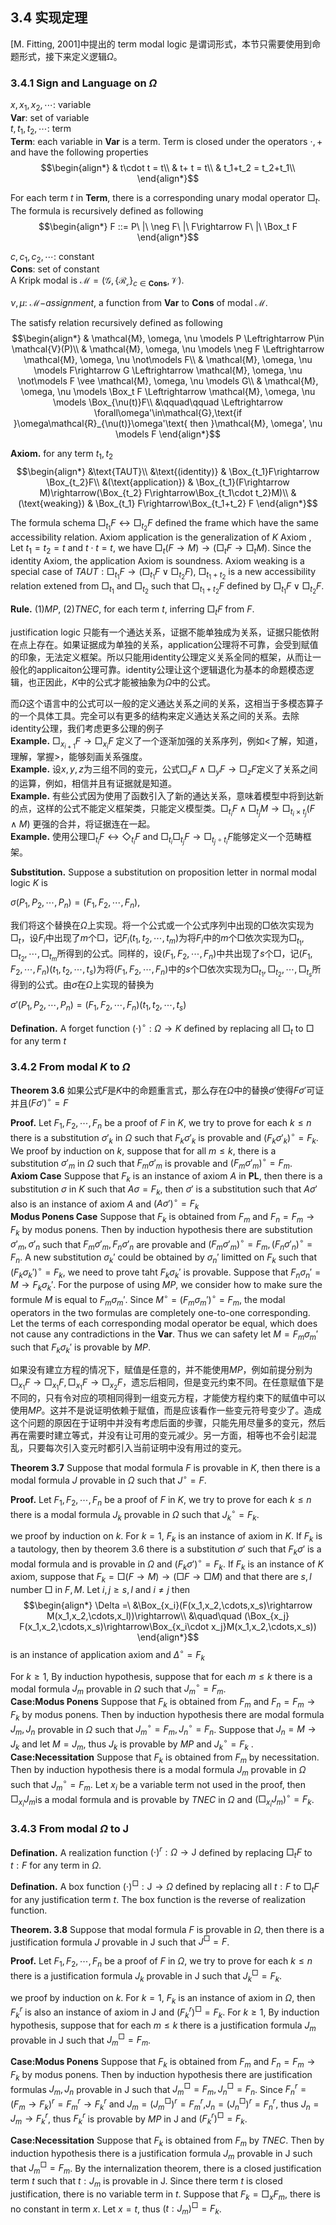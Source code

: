 

## 3.4 实现定理
[M. Fitting, 2001]中提出的 term modal logic 是谓词形式，本节只需要使用到命题形式，接下来定义逻辑$\Omega$。

<!-- 从信息量上来看，可证性证明的复杂度的确比证明的复杂度要低，实现具体证明中复杂度的提升主要来自内化定理。 -->

<!-- 这个猜测的范围是哪里 -->

### 3.4.1 Sign and Language on $\Omega$
$x,x_1,x_2,\cdots$: variable<br>
$\mathbf{Var}$: set of variable<br>
$t,t_1,t_2,\cdots$: term<br>
$\mathbf{Term}$: each variable in $\mathbf{Var}$ is a term. Term is closed under the operators $\cdot,+$ and have the following properties
$$\begin{align*}
    & t\cdot t = t\\
    & t+ t = t\\
    & t_1+t_2 = t_2+t_1\\
\end{align*}$$

For each term $t$ in $\mathbf{Term}$, there is a corresponding unary modal operator $\Box_t$. The formula is recursively defined as following
$$\begin{align*}
    F ::= P\ |\ \neg F\ |\ F\rightarrow F\ |\ \Box_t F
\end{align*}$$

$c,c_1,c_2,\cdots$: constant<br>
$\mathbf{Cons}$: set of constant<br>
A Kripk modal is $\mathcal{M} = (\mathcal{G}, \{\mathcal{R_c}\}_{c\in \mathbf{Cons}}, \mathcal{V})$.

$\nu,\mu$: $\mathcal{M-}assignment$, a function from $\mathbf{Var}$ to $\mathbf{Cons}$ of modal $\mathcal{M}$. 

The satisfy relation recursively defined as following
$$\begin{align*}
    & \mathcal{M}, \omega, \nu \models P \Leftrightarrow P\in \mathcal{V}(P)\\
    & \mathcal{M}, \omega, \nu \models \neg F \Leftrightarrow \mathcal{M}, \omega, \nu \not\models F\\
    & \mathcal{M}, \omega, \nu \models F\rightarrow G \Leftrightarrow \mathcal{M}, \omega, \nu \not\models F \vee \mathcal{M}, \omega, \nu \models G\\
    & \mathcal{M}, \omega, \nu \models \Box_t F \Leftrightarrow \mathcal{M}, \omega, \nu \models \Box_{\nu(t)}F\\
    &\qquad\qquad \Leftrightarrow \forall\omega'\in\mathcal{G},\text{if }\omega\mathcal{R}_{\nu(t)}\omega'\text{ then }\mathcal{M}, \omega', \nu \models F
\end{align*}$$

**Axiom.** for any term $t_1,t_2$
$$\begin{align*}
    &\text{TAUT}\\
    &\text{(identity)} & \Box_{t_1}F\rightarrow \Box_{t_2}F\\
    &(\text{application}) & \Box_{t_1}(F\rightarrow M)\rightarrow(\Box_{t_2} F\rightarrow\Box_{t_1\cdot t_2}M)\\
    &(\text{weaking}) & \Box_{t_1} F\rightarrow\Box_{t_1+t_2} F
\end{align*}$$

The formula schema $\Box_{t_1}F\leftrightarrow\Box_{t_2}F$ defined the frame which have the same accessibility relation. Axiom $\text{application}$ is the generalization of $K$ Axiom , Let $t_1=t_2=t$ and $t\cdot t = t$, we have $\Box_t(F\rightarrow M)\rightarrow(\Box_t F\rightarrow\Box_t M)$. Since the $\text{identity}$ Axiom, the $\text{application}$ Axiom is soundness. Axiom $\text{weaking}$ is a special case of $TAUT: \Box_{t_1}F\rightarrow(\Box_{t_1}F\lor\Box_{t_2}F)$, $\Box_{t_1+t_2}$ is a new accessibility relation extened from $\Box_{t_1}$ and $\Box_{t_2}$ such that $\Box_{t_1+t_2}F$ defined by $\Box_{t_1}F\lor\Box_{t_2}F$.

**Rule.** $(1)MP$, $(2)TNEC$, for each term $t$, inferring $\Box_t F$ from $F$.

<!-- 公理系统定义了可以MP合并，可以吸取扩展的正规框架类 -->

justification logic 只能有一个通达关系，证据不能单独成为关系，证据只能依附在点上存在。如果证据成为单独的关系，$\text{application}$公理将不可靠，会受到赋值的印象，无法定义框架。所以只能用$\text{identity}$公理定义关系全同的框架，从而让一般化的$\text{applicaiton}$公理可靠。$\text{identity}$公理让这个逻辑退化为基本的命题模态逻辑，也正因此，$K$中的公式才能被抽象为$\Omega$中的公式。

而$\Omega$这个语言中的公式可以一般的定义通达关系之间的关系，这相当于多模态算子的一个具体工具。完全可以有更多的结构来定义通达关系之间的关系。去除$\text{identity}$公理，我们考虑更多公理的例子<br>
**Example.** $\Box_{x_{i+1}}F\rightarrow\Box_{x_i}F$ 定义了一个逐渐加强的关系序列，例如<了解，知道，理解，掌握>，能够刻画关系强度。<br>
**Example.** 设$x,y,z$为三组不同的变元，公式$\Box_xF\land\Box_yF\rightarrow\Box_zF$定义了关系之间的运算，例如，相信并且有证据就是知道。<br>
**Example.** 有些公式因为使用了函数引入了新的通达关系，意味着模型中将到达新的点，这样的公式不能定义框架类，只能定义模型类。$\Box_{t_i}F\land\Box_{t_j}M\rightarrow\Box_{t_i\times t_j}(F\land M)$ 更强的合并，将证据连在一起。<br>
**Example.** 使用公理$\Box_{t_i}F\leftrightarrow\Diamond_{t_i}F$ and $\Box_{t_i}\Box_{t_j}F\rightarrow\Box_{t_j\circ t_i}F$能够定义一个范畴框架。

**Substitution.** Suppose a substitution on proposition letter in normal modal logic $K$ is 

$\sigma(P_1,P_2,\cdots,P_n) = (F_1,F_2,\cdots,F_n)$,

我们将这个替换在$\Omega$上实现。将一个公式或一个公式序列中出现的$\Box$依次实现为$\Box_t$，设$F_i$中出现了$m$个$\Box$，记$F_i(t_1,t_2,\cdots,t_m)$为将$F_i$中的$m$个$\Box$依次实现为$\Box_{t_1},\Box_{t_2},\cdots,\Box_{t_m}$所得到的公式。同样的，设$(F_1,F_2,\cdots,F_n)$中共出现了$s$个$\Box$，记$(F_1,F_2,\cdots,F_n)(t_1,t_2,\cdots,t_s)$为将$(F_1,F_2,\cdots,F_n)$中的$s$个$\Box$依次实现为$\Box_{t_1},\Box_{t_2},\cdots,\Box_{t_s}$所得到的公式。由$\sigma$在$\Omega$上实现的替换为

$\sigma'(P_1,P_2,\cdots,P_n) = (F_1,F_2,\cdots,F_n)(t_1,t_2,\cdots,t_s)$

**Defination.** A forget function $(\cdot)^\circ:\Omega\to K$ defined by replacing all $\Box_t$ to $\Box$ for any term $t$

### 3.4.2 From modal $K$ to $\Omega$
**Theorem 3.6** 如果公式$F$是$K$中的命题重言式，那么存在$\Omega$中的替换$\sigma'$使得$F\sigma'$可证并且$(F\sigma')^\circ = F$

**Proof.** Let $F_1,F_2,\cdots,F_n$ be a proof of $F$ in $K$, we try to prove for each $k\le n$ there is a substitution $\sigma'_k$ in $\Omega$ such that $F_k\sigma'_k$ is provable and $(F_k\sigma'_k)^\circ = F_k$. We proof by induction on $k$, suppose that for all $m\le k$, there is a substitution $\sigma'_m$ in $\Omega$ such that $F_m\sigma'_m$ is provable and $(F_m\sigma'_m)^\circ = F_m$.<br>
**Axiom Case** Suppose that $F_k$ is an instance of axiom $A$ in $\mathbf{PL}$, then there is a substitution $\sigma$ in $K$ such that $A\sigma = F_k$, then $\sigma'$ is a substitution such that $A\sigma'$ also is an instance of axiom $A$ and $(A\sigma')^\circ = F_k$<br>
**Modus Ponens Case** Suppose that $F_k$ is obtained from $F_{m}$ and $F_{n} = F_m\rightarrow F_k$ by modus ponens. Then by induction hypothesis there are substitution $\sigma'_m,\sigma'_n$ such that $F_m\sigma'_m,F_n\sigma'_n$ are provable and $(F_m\sigma'_m)^\circ = F_m,(F_n\sigma'_n)^\circ = F_n$. A new substitution $\sigma_k'$ could be obtained by $\sigma_n'$ limitted on $F_k$ such that $(F_k\sigma_k')^\circ = F_k$, we need to prove taht $F_k\sigma_k'$ is provable. Suppose that $F_n\sigma_n' = M\rightarrow F_k\sigma_k'$. For the purpose of using $MP$, we consider how to make sure the formule $M$ is equal to $F_m\sigma_m'$. Since $M^\circ = (F_m\sigma_m')^\circ = F_m$, the modal operators in the two formulas are completely one-to-one corresponding. Let the terms of each corresponding modal operator be equal, which does not cause any contradictions in the $\mathbf{Var}$. Thus we can safety let $M = F_m\sigma_m'$ such that $F_k\sigma_k'$ is provable by $MP$.  

如果没有建立方程的情况下，赋值是任意的，并不能使用$MP$，例如前提分别为$\Box_{x_1}F\rightarrow\Box_{x_1}F,\Box_{x_1}F\rightarrow\Box_{x_2}F$，遗忘后相同，但是变元约束不同。在任意赋值下是不同的，只有令对应的项相同得到一组变元方程，才能使方程约束下的赋值中可以使用$MP$。这并不是说证明依赖于赋值，而是应该看作一些变元符号变少了。造成这个问题的原因在于证明中并没有考虑后面的步骤，只能先用尽量多的变元，然后再在需要时建立等式，并没有让可用的变元减少。另一方面，相等也不会引起混乱，只要每次引入变元时都引入当前证明中没有用过的变元。

**Theorem 3.7** Suppose that modal formula $F$ is provable in $K$, then there is a modal formula $J$ provable in $\Omega$ such that $J^\circ = F$.

**Proof.** Let $F_1,F_2,\cdots,F_n$ be a proof of $F$ in $K$, we try to prove for each $k\le n$ there is a modal formula $J_k$ provable in $\Omega$ such that $J_k^\circ = F_k$.

we proof by induction on $k$. For $k=1$, $F_k$ is an instance of axiom in $K$. If $F_k$ is a tautology, then by theorem 3.6 there is a substitution $\sigma'$ such that $F_k\sigma'$ is a modal formula and is provable in $\Omega$ and $(F_k\sigma')^\circ = F_k$. If $F_k$ is an instance of $K$ axiom, suppose that $F_k = \Box(F\rightarrow M)\rightarrow(\Box F\rightarrow \Box M)$ and that there are $s,l$ number $\Box$ in $F,M$. Let $i,j\ge s,l$ and $i\neq j$ then
$$\begin{align*}
    \Delta =\ &\Box_{x_i}(F(x_1,x_2,\cdots,x_s)\rightarrow M(x_1,x_2,\cdots,x_l))\rightarrow\\
    &\quad\quad (\Box_{x_j} F(x_1,x_2,\cdots,x_s)\rightarrow\Box_{x_i\cdot x_j}M(x_1,x_2,\cdots,x_s))
\end{align*}$$
is an instance of $\text{application}$ axiom and $\Delta^\circ = F_k$

For $k\ge 1$, By induction hypothesis, suppose that for each $m\le k$ there is a modal formula $J_m$ provable in $\Omega$ such that $J_m^\circ = F_m$. <br>
**Case:Modus Ponens** Suppose that $F_k$ is obtained from $F_{m}$ and $F_{n} = F_m\rightarrow F_k$ by modus ponens. Then by induction hypothesis there are modal formula $J_m,J_n$ provable in $\Omega$ such that $J_m^\circ = F_m,J_n^\circ = F_n$. Suppose that $J_n = M\rightarrow J_k$ and let $M = J_m$, thus $J_k$ is provable by $MP$ and $J_k^\circ = F_k$ .<br>
**Case:Necessitation** Suppose that $F_k$ is obtained from $F_{m}$ by necessitation. Then by induction hypothesis there is a modal formula $J_m$ provable in $\Omega$ such that $J_m^\circ = F_m$. Let $x_i$ be a variable term not used in the proof, then $\Box_{x_i}J_m$is a modal formula and is provable by $TNEC$ in $\Omega$ and $(\Box_{x_i}J_m)^\circ = F_k$.

### 3.4.3 From modal $\Omega$ to $\mathsf{J}$

**Defination.** A realization function $(\cdot)^r:\Omega\to\mathsf{J}$ defined by replacing $\Box_t F$ to $t:F$ for any term in $\Omega$.

**Defination.** A box function $(\cdot)^\Box:\mathsf{J}\to \Omega$ defined by replacing all $t:F$ to $\Box_t F$ for any justification term $t$. The box function is the reverse of realization function.

**Theorem. 3.8** Suppose that modal formula $F$ is provable in $\Omega$, then there is a justification formula $J$ provable in $\mathsf{J}$ such that $J^\Box = F$.


**Proof.** Let $F_1,F_2,\cdots,F_n$ be a proof of $F$ in $\Omega$, we try to prove for each $k\le n$ there is a justification formula $J_k$ provable in $\mathsf{J}$ such that $J_k^\Box = F_k$.

we proof by induction on $k$. For $k=1$, $F_k$ is an instance of axiom in $\Omega$, then $F_k^r$ is also an instance of axiom in $\mathsf{J}$ and $(F_k^r)^\Box = F_k$. For $k\ge 1$, By induction hypothesis, suppose that for each $m\le k$ there is a justification formula $J_m$ provable in $\mathsf{J}$ such that $J_m^\Box = F_m$.

**Case:Modus Ponens** Suppose that $F_k$ is obtained from $F_{m}$ and $F_{n} = F_m\rightarrow F_k$ by modus ponens. Then by induction hypothesis there are justification formulas $J_m,J_n$ provable in $\mathsf{J}$ such that $J_m^\Box = F_m,J_n^\Box = F_n$. Since $F_n^r = (F_m\rightarrow F_k)^r = F_m^r\rightarrow F_k^r$ and $J_m = (J_m^\Box)^r = F_m^r$,$J_n = (J_n^\Box)^r = F_n^r$, thus $J_n = J_m\rightarrow F_k^r$, thus $F_k^r$ is provable by $MP$ in $\mathsf{J}$ and $(F_k^r)^\Box = F_k$.

**Case:Necessitation** Suppose that $F_k$ is obtained from $F_{m}$ by $TNEC$. Then by induction hypothesis there is a justification formula $J_m$ provable in $\mathsf{J}$ such that $J_m^\Box = F_m$. By the internalization theorem, there is a closed justification term $t$ such that $t:J_m$ is provable in $\mathsf{J}$. Since there term $t$ is closed justification, there is no variable term in $t$. Suppose that $F_k = \Box_{x}F_m$, there is no constant in term $x$. Let $x = t$, thus $(t:J_m)^\Box = F_k$.


